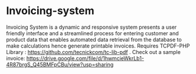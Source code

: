 # Invoicing-system
Invoicing System is a dynamic and responsive system presents a user friendly interface and a streamlined process for entering customer and product data that enables automated data retrieval from the database to make calculations hence generate printable invoices. 
Requires TCPDF-PHP Library : https://github.com/tecnickcom/tc-lib-pdf .
Check out a sample invoice: https://drive.google.com/file/d/1hwmcieWkrLb1-4R87brgS_Q45BMFpCBu/view?usp=sharing
